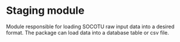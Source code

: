 # Staging module
Module responsible for loading SOCOTU raw input data into a desired format.
The package can load data into a database table or csv file.